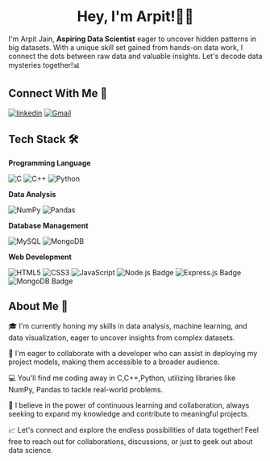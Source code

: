 
<h1 align="center"> Hey, I'm Arpit!🙋‍♂️  </h1>



I'm Arpit Jain, **Aspiring Data Scientist** eager to uncover hidden patterns in big datasets. With a unique skill set gained from hands-on data work, I connect the dots between raw data and valuable insights. Let's decode data mysteries together!📊


## Connect With Me 🤝

[![linkedin](https://img.shields.io/badge/linkedin-0A66C2?style=for-the-badge&logo=linkedin&logoColor=white)](https://www.linkedin.com/in/arpit-jain-1b0606234/)
[![Gmail](https://img.shields.io/badge/gmail-red?style=for-the-badge&logo=gmail&logoColor=white)](mailto:arpitj724@gmail.com)

## Tech Stack 🛠
**Programming Language**

![C](https://img.shields.io/badge/-C-blue?style=for-the-badge&logo=cplusplus)
![C++](https://img.shields.io/badge/-C++-blue?style=for-the-badge&logo=cplusplus)
![Python](https://img.shields.io/badge/Python-FFD43B?style=for-the-badge&logo=python&logoColor=blue)



**Data Analysis**

![NumPy](https://img.shields.io/badge/Numpy-777BB4?style=for-the-badge&logo=numpy&logoColor=white)
![Pandas](https://img.shields.io/badge/Pandas-2C2D72?style=for-the-badge&logo=pandas&logoColor=white)


**Database Management**

![MySQL](https://img.shields.io/badge/MySQL-4479A1?style=for-the-badge&logo=mysql&logoColor=white)
![MongoDB](https://img.shields.io/badge/MongoDB-4EA94B?style=for-the-badge&logo=mongodb&logoColor=white)

**Web Development**

![HTML5](https://img.shields.io/badge/HTML5-E34F26?style=for-the-badge&logo=html5&logoColor=white)
![CSS3](https://img.shields.io/badge/CSS3-1572B6?style=for-the-badge&logo=css3&logoColor=white)
![JavaScript](https://img.shields.io/badge/JavaScript-323330?style=for-the-badge&logo=javascript&logoColor=F7DF1E)
![Node.js Badge](https://img.shields.io/badge/Node.js-339933?style=for-the-badge&logo=nodedotjs&logoColor=white)
![Express.js Badge](https://img.shields.io/badge/Express.js-000000?style=for-the-badge&logo=express&logoColor=white)
![MongoDB Badge](https://img.shields.io/badge/MongoDB-2C5234?style=for-the-badge&logo=mongodb&logoColor=white)



## About Me 🚀

🎓   I'm currently honing my skills in data analysis, machine learning, and data visualization, eager to uncover insights from complex datasets.

👬   I'm eager to collaborate with a developer who can assist in deploying my project models, making them accessible to a broader audience.

💻   You'll find me coding away in C,C++,Python, utilizing libraries like NumPy, Pandas to tackle real-world problems.

🌱   I believe in the power of continuous learning and collaboration, always seeking to expand my knowledge and contribute to meaningful projects.
   
📈   Let's connect and explore the endless possibilities of data together! Feel free to reach out for collaborations, discussions, or just to geek out about data science. 
